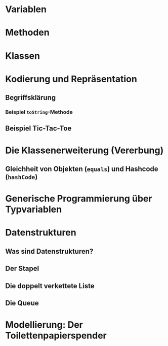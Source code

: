 # Variablen

# Methoden


# Klassen



# Kodierung und Repräsentation

## Begriffsklärung

### Beispiel `toString`-Methode

## Beispiel Tic-Tac-Toe

# Die Klassenerweiterung (Vererbung)

## Gleichheit von Objekten (`equals`) und Hashcode (`hashCode`)

# Generische Programmierung über Typvariablen

# Datenstrukturen

## Was sind Datenstrukturen?

## Der Stapel

## Die doppelt verkettete Liste

## Die Queue

# Modellierung: Der Toilettenpapierspender

